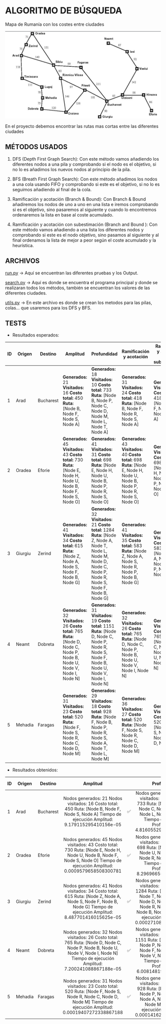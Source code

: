 # ALGORITMO DE BÚSQUEDA

Mapa de Rumanía con los costes entre ciudades

![Mapa de Rumania para práctica](./mapa.png)

En el proyecto debemos encontrar las rutas mas cortas entre las diferentes ciudades

## MÉTODOS USADOS

1. DFS (Depth First Graph Search): Con este método vamos añadiendo los diferentes nodos a una pila y comprobando si el nodo es el objetivo, si no lo es añadimos los nuevos nodos al principio de la pila.

2. BFS (Breath First Graph Search): Con este método añadimos los nodos a una cola usando FIFO y comprobando si este es el objetivo, si no lo es seguimos añadiendo al final de la cola.

3. Ramificación y acotación (Branch & Bound): Con Branch & Bound añadiremos los nodos de uno a uno en una lista e iremos comprobando si es el objetivo, sino pasaremos al siguiente y cuando lo encontremos ordenaremos la lista en base al coste acumulado.

4. Ramificación y acotación con subestimación (Branch and Bound ): Con este método vamos añadiendo a una lista los diferentes nodos y comprobando si este es el nodo objetivo, sino pasamos al siguiente y al final ordenamos la lista de mejor a peor según el coste acumulado y la heurística.

## ARCHIVOS

[run.py](./run.py) → Aquí se encuentran las diferentes pruebas y los Output.

[search.py](./search.py) → Aquí es donde se encuentra el programa principal y donde se realizaran todos los métodos, también se encuentran los valores de las diferentes ciudades.

[utils.py](./utils.py) → En este archivo es donde se crean los metodos para las pilas, colas... que usaremos para los DFS y BFS.

## TESTS

- Resultados esperados:

| ID  | Origen  | Destino   | Amplitud                                                                                                                            | Profundidad                                                                                                                                                                  | Ramificación y acotación                                                                                                            | Ramificación y acotación con subestimación                                                                                          |
| --- | ------- | --------- | ----------------------------------------------------------------------------------------------------------------------------------- | ---------------------------------------------------------------------------------------------------------------------------------------------------------------------------- | ----------------------------------------------------------------------------------------------------------------------------------- | ----------------------------------------------------------------------------------------------------------------------------------- |
| 1   | Arad    | Bucharest | **Generados:** 21 **Visitados:** 16 **Costo total:** 450 **Ruta:** [Node B, Node F, Node S, Node A]                                 | **Generados:** 18 **Visitados:** 10 **Costo total:** 733 **Ruta:** [Node B, Node P, Node C, Node D, Node M, Node L, Node T, Node A]                                          | **Generados:** 31 **Visitados:** 24 **Costo total:** 418 **Ruta:** [Node B, Node F, Node R, Node S, Node A]                         | **Generados:** 5 **Visitados:** 16 **Costo total:** 418 **Ruta:** [Node B, Node F, Node R, Node S, Node A]                          |
| 2   | Oradea  | Eforie    | **Generados:** 45 **Visitados:** 43 **Costo total:** 730 **Ruta:** [Node E, Node H, Node U, Node B, Node F, Node S, Node O]         | **Generados:** 41 **Visitados:** 31 **Costo total:** 698 **Ruta:** [Node E, Node H, Node U, Node B, Node P, Node R, Node S, Node O]                                          | **Generados:** 43 **Visitados:** 40 **Costo total:** 698 **Ruta:** [Node E, Node H, Node U, Node B, Node P, Node R, Node S, Node O] | **Generados:** 32 **Visitados:** 15 **Costo total:** 698 **Ruta:** [Node E, Node H, Node U, Node B, Node P, Node R, Node S, Node O] |
| 3   | Giurgiu | Zerind    | **Generados:** 41 **Visitados:** 34 **Costo total:** 615 **Ruta:** [Node Z, Node A, Node S, Node F, Node B, Node G]                 | **Generados:** 32 **Visitados:** 21 **Costo total:** 1284 **Ruta:** [Node Z, Node A, Node T, Node L, Node M, Node D, Node C, Node P, Node R, Node S, Node F, Node B, Node G] | **Generados:** 41 **Visitados:** 35 **Costo total:** 583 **Ruta:** [Node Z, Node A, Node S, Node R, Node P, Node B, Node G]         | **Generados:** 26 **Visitados:** 12 **Costo total:** 583 **Ruta:** [Node Z, Node A, Node S, Node R, Node P, Node B, Node G]         |
| 4   | Neamt   | Dobreta   | **Generados:** 32 **Visitados:** 26 **Costo total:** 765 **Ruta:** [Node D, Node C, Node P, Node B, Node U, Node V, Node I, Node N] | **Generados:** 31 **Visitados:** 19 **Costo total:** 1151 **Ruta:** [Node D, Node C, Node P, Node R, Node S, Node F, Node B, Node U, Node V, Node I, Node N]                 | **Generados:** 32 **Visitados:** 26 **Costo total:** 765 **Ruta:** [Node D, Node C, Node P, Node B, Node U, Node V, Node I, Node N] | **Generados:** 23 **Visitados:** 12 **Costo total:** 765 **Ruta:** [Node D, Node C, Node P, Node B, Node U, Node V, Node I, Node N] |
| 5   | Mehadia | Faragas   | **Generados:** 31 **Visitados:** 23 **Costo total:** 520 **Ruta:** [Node F, Node S, Node R, Node C, Node D, Node M]                 | **Generados:** 29 **Visitados:** 18 **Costo total:** 928 **Ruta:** [Node F, Node B, Node P, Node R, Node S, Node A, Node T, Node L, Node M]                                  | **Generados:** 36 **Visitados:** 27 **Costo total:** 520 **Ruta:** [Node F, Node S, Node R, Node C, Node D, Node M]                 | **Generados:** 25 **Visitados:** 16 **Costo total:** 520 **Ruta:** [Node F, Node S, Node R, Node C, Node D, Node M]                 |

- Resultados obtenidos:

| ID  | Origen  | Destino   |                                                                                      Amplitud                                                                                       |     |                                                                                                           Profundidad                                                                                                            |     |                                                                                Ramificación y acotación                                                                                |     |                                                                       Ramificación y acotación con subestimación                                                                        |     |
| --- | ------- | --------- | :---------------------------------------------------------------------------------------------------------------------------------------------------------------------------------: | :-: | :------------------------------------------------------------------------------------------------------------------------------------------------------------------------------------------------------------------------------: | :-: | :------------------------------------------------------------------------------------------------------------------------------------------------------------------------------------: | :-: | :-------------------------------------------------------------------------------------------------------------------------------------------------------------------------------------: | :-: |
| 1   | Arad    | Bucharest |                 Nodos generados: 21 Nodos visitados: 16 Costo total: 450 Ruta: [Node B, Node F, Node S, Node A] Tiempo de ejecución Amplitud: 9.179115295410156e-05                 | ✅  |                     Nodos generados: 18 Nodos visitados: 10 Costo total: 733 Ruta: [Node B, Node P, Node C, Node D, Node M, Node L, Node T, Node A] Tiempo de ejecución Profundidad: 4.8160552978515625e-05                      | ✅  |             Nodos generados: 31 Nodos visitados: 24 Costo total: 418 Ruta: [Node B, Node P, Node R, Node S, Node A] Tiempo de ejecución Profundidad: 8.487701416015625e-05             | ✅  |              Nodos generados: 16 Nodos visitados: 6 Costo total: 418 Ruta: [Node B, Node P, Node R, Node S, Node A] Tiempo de ejecución Profundidad: 6.818771362304688e-05              | ❌  |
| 2   | Oradea  | Eforie    |     Nodos generados: 45 Nodos visitados: 43 Costo total: 730 Ruta: [Node E, Node H, Node U, Node B, Node F, Node S, Node O] Tiempo de ejecución Amplitud: 0.0009579658508300781     | ✅  |                      Nodos generados: 41 Nodos visitados: 31 Costo total: 698 Ruta: [Node E, Node H, Node U, Node B, Node P, Node R, Node S, Node O] Tiempo de ejecución Profundidad: 8.296966552734375e-05                      | ✅  |  Nodos generados: 43 Nodos visitados: 40 Costo total: 698 Ruta: [Node E, Node H, Node U, Node B, Node P, Node R, Node S, Node O] Tiempo de ejecución Profundidad: 9.918212890625e-05   | ✅  | Nodos generados: 32 Nodos visitados: 15 Costo total: 698 Ruta: [Node E, Node H, Node U, Node B, Node P, Node R, Node S, Node O] Tiempo de ejecución Profundidad: 0.00013065338134765625 | ✅  |
| 3   | Giurgiu | Zerind    |         Nodos generados: 41 Nodos visitados: 34 Costo total: 615 Ruta: [Node Z, Node A, Node S, Node F, Node B, Node G] Tiempo de ejecución Amplitud: 8.487701416015625e-05         | ✅  | Nodos generados: 32 Nodos visitados: 21 Costo total: 1284 Ruta: [Node Z, Node A, Node T, Node L, Node M, Node D, Node C, Node P, Node R, Node S, Node F, Node B, Node G] Tiempo de ejecución Profundidad: 0.00027108192443847656 | ✅  |    Nodos generados: 41 Nodos visitados: 34 Costo total: 583 Ruta: [Node Z, Node A, Node S, Node R, Node P, Node B, Node G] Tiempo de ejecución Profundidad: 0.00010991096496582031     | ❌  |     Nodos generados: 26 Nodos visitados: 12 Costo total: 583 Ruta: [Node Z, Node A, Node S, Node R, Node P, Node B, Node G] Tiempo de ejecución Profundidad: 0.00010180473327636719     | ✅  |
| 4   | Neamt   | Dobreta   | Nodos generados: 32 Nodos visitados: 26 Costo total: 765 Ruta: [Node D, Node C, Node P, Node B, Node U, Node V, Node I, Node N] Tiempo de ejecución Amplitud: 7.200241088867188e-05 | ✅  |         Nodos generados: 31 Nodos visitados: 19 Costo total: 1151 Ruta: [Node D, Node C, Node P, Node R, Node S, Node F, Node B, Node U, Node V, Node I, Node N] Tiempo de ejecución Profundidad: 6.008148193359375e-05          | ✅  | Nodos generados: 32 Nodos visitados: 26 Costo total: 765 Ruta: [Node D, Node C, Node P, Node B, Node U, Node V, Node I, Node N] Tiempo de ejecución Profundidad: 0.0002498626708984375 | ✅  | Nodos generados: 23 Nodos visitados: 12 Costo total: 765 Ruta: [Node D, Node C, Node P, Node B, Node U, Node V, Node I, Node N] Tiempo de ejecución Profundidad: 0.00019407272338867188 | ✅  |
| 5   | Mehadia | Faragas   |        Nodos generados: 31 Nodos visitados: 23 Costo total: 520 Ruta: [Node F, Node S, Node R, Node C, Node D, Node M] Tiempo de ejecución Amplitud: 0.00019407272338867188         | ✅  |                 Nodos generados: 29 Nodos visitados: 18 Costo total: 928 Ruta: [Node F, Node B, Node P, Node R, Node S, Node A, Node T, Node L, Node M] Tiempo de ejecución Profundidad: 0.00014162063598632812                  | ✅  |         Nodos generados: 36 Nodos visitados: 27 Costo total: 520 Ruta: [Node F, Node S, Node R, Node C, Node D, Node M] Tiempo de ejecución Profundidad: 0.0001461505889892578         | ✅  |         Nodos generados: 25 Nodos visitados: 14 Costo total: 520 Ruta: [Node F, Node S, Node R, Node C, Node D, Node M] Tiempo de ejecución Profundidad: 0.00014781951904296875         | ❌  |
